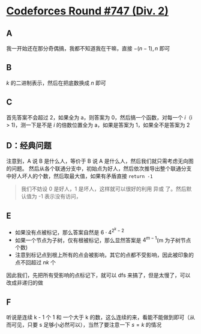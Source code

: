 # [Codeforces Round #747 (Div. 2)](https://codeforces.com/contest/1594)

## A

我一开始还在那分奇偶搞，我都不知道我在干嘛，直接 $-(n - 1), n$ 即可

## B

$k$ 的二进制表示，然后在把底数换成 $n$ 即可

## C

首先答案不会超过 2，如果全为 a，则答案为 0，然后搞一个函数，对每一个 $i$（i > 1)，测一下是不是 $i$ 的倍数位置全为 a，如果是答案为 1，如果全不是答案为 2

## D：经典问题

注意到，A 说 B 是什么人，等价于 B 说 A 是什么人，然后我们就只需考虑无向图的问题。
然后从各个联通分支中，初始点为好人，然后依次推导出整个联通分支中好人坏人的个数，然后取最大值，如果有矛盾直接 `return -1`

> 我们不妨设 0 是好人，1 是坏人，这样就可以很好的利用 异或 了。然后默认值为 -1 表示没有访问，

## E

- 如果没有点被标记，那么答案自然是 $6 \cdot 4^{2^k - 2}$
- 如果一个节点为子树，仅有根被标记，那么显然答案是 $4^{m - 1}$(m 为子树节点个数)
- 注意到标记点到根上所有的点会被影响，其它的点都不受影响，因此被印象的点不回超过 $n k$ 个

因此我们，先把所有受影响的点标记下，就可以 dfs 来搞了，但是太慢了，可以改成非递归的做


## F

听说是连续 k - 1 个 1 和 一个大于 k 的数，这么连续的来，看能不能做到即可（从而可见，只要 s 足够小必然可以），当然了要注意一下 $s = k$ 的情况
